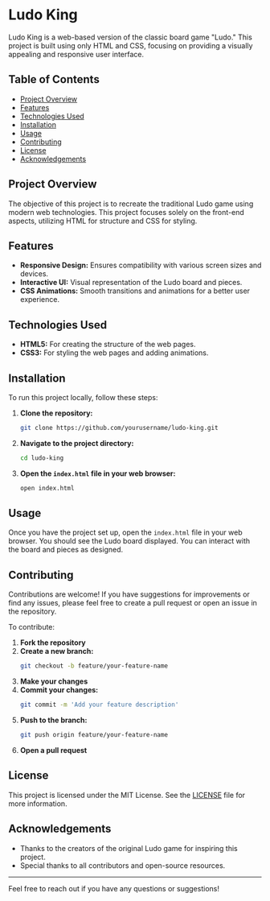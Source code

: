 # Ludo King

Ludo King is a web-based version of the classic board game "Ludo." This project is built using only HTML and CSS, focusing on providing a visually appealing and responsive user interface.

## Table of Contents

- [Project Overview](#project-overview)
- [Features](#features)
- [Technologies Used](#technologies-used)
- [Installation](#installation)
- [Usage](#usage)
- [Contributing](#contributing)
- [License](#license)
- [Acknowledgements](#acknowledgements)

## Project Overview

The objective of this project is to recreate the traditional Ludo game using modern web technologies. This project focuses solely on the front-end aspects, utilizing HTML for structure and CSS for styling.

## Features

- **Responsive Design:** Ensures compatibility with various screen sizes and devices.
- **Interactive UI:** Visual representation of the Ludo board and pieces.
- **CSS Animations:** Smooth transitions and animations for a better user experience.

## Technologies Used

- **HTML5:** For creating the structure of the web pages.
- **CSS3:** For styling the web pages and adding animations.

## Installation

To run this project locally, follow these steps:

1. **Clone the repository:**
    ```bash
    git clone https://github.com/yourusername/ludo-king.git
    ```

2. **Navigate to the project directory:**
    ```bash
    cd ludo-king
    ```

3. **Open the `index.html` file in your web browser:**
    ```bash
    open index.html
    ```

## Usage

Once you have the project set up, open the `index.html` file in your web browser. You should see the Ludo board displayed. You can interact with the board and pieces as designed.

## Contributing

Contributions are welcome! If you have suggestions for improvements or find any issues, please feel free to create a pull request or open an issue in the repository.

To contribute:

1. **Fork the repository**
2. **Create a new branch:**
    ```bash
    git checkout -b feature/your-feature-name
    ```
3. **Make your changes**
4. **Commit your changes:**
    ```bash
    git commit -m 'Add your feature description'
    ```
5. **Push to the branch:**
    ```bash
    git push origin feature/your-feature-name
    ```
6. **Open a pull request**

## License

This project is licensed under the MIT License. See the [LICENSE](LICENSE) file for more information.

## Acknowledgements

- Thanks to the creators of the original Ludo game for inspiring this project.
- Special thanks to all contributors and open-source resources.

---

Feel free to reach out if you have any questions or suggestions!
